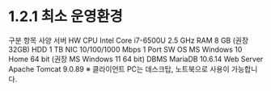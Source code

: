 # 1.2.1 최소 운영환경

구분 항목 사양
서버 HW CPU Intel Core i7-6500U 2.5 GHz
RAM 8 GB (권장 32GB)
HDD 1 TB
NIC 10/100/1000 Mbps 1 Port
SW OS MS Windows 10 Home 64 bit (권장 MS Windows 11 64 bit)
DBMS MariaDB 10.6.14
Web Server Apache Tomcat 9.0.89
※ 클라이언트 PC는 데스크탑, 노트북으로 사용이 가능합니다.

